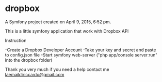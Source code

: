 dropbox
=======

A Symfony project created on April 9, 2015, 6:52 pm.

This is a little symfony application that work with Dropbox API

Instruction

-Create a Dropbox Developer Account
-Take your key and secret and paste to config.json file 
-Start symfony web-server ("php app/console server:run" into the dropbox folder)

Thank you very much if you need a help contact me laemaildiriccardo@gmail.com
